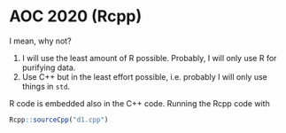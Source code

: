 # AOC 2020 (Rcpp)

I mean, why not?

1. I will use the least amount of R possible. Probably, I will only use R for purifying data.
2. Use C++ but in the least effort possible, i.e. probably I will only use things in `std`.

R code is embedded also in the C++ code. Running the Rcpp code with

```r
Rcpp::sourceCpp("d1.cpp")
```
